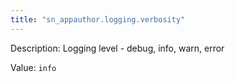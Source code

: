 ```yaml
---
title: "sn_appauthor.logging.verbosity"
---
```


Description: Logging level - debug, info, warn, error

Value: `info`